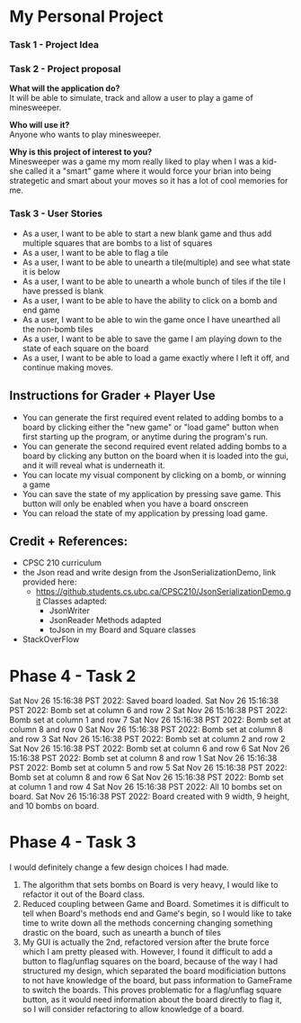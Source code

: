 # My Personal Project

### **Task 1** - Project Idea

### **Task 2** - Project proposal
**What will the application do?** <br>
It will be able to simulate, track and allow a user to play a game of minesweeper. 

**Who will use it?** <br>
Anyone who wants to play minesweeper.
 
**Why is this project of interest to you?** <br>
Minesweeper was a game my mom really liked to play when I was a kid- she called it a "smart" game where it would force 
your brian into being strategetic and smart about your moves so it has a lot of cool memories for me.


### **Task 3** - User Stories

- As a user, I want to be able to start a new blank game and thus add multiple squares that are bombs to a 
  list of squares
- As a user, I want to be able to flag a tile
- As a user, I want to be able to unearth a tile(multiple) and see what state it is below
- As a user, I want to be able to unearth a whole bunch of tiles if the tile I have pressed is blank
- As a user, I want to be able to have the ability to click on a bomb and end game
- As a user, I want to be able to win the game once I have unearthed all the non-bomb tiles
- As a user, I want to be able to save the game I am playing down to the state of each square on the board 
- As a user, I want to be able to load a game exactly where I left it off, and continue making moves.


## Instructions for Grader + Player Use

- You can generate the first required event related to adding bombs to a board by clicking either the "new game"
or "load game" button when first starting up the program, or anytime during the program's run.
- You can generate the second required event related adding bombs to a board by clicking any button on the board when 
it is loaded into the gui, and it will reveal what is underneath it.
- You can locate my visual component by clicking on a bomb, or winning a game
- You can save the state of my application by pressing save game. This button will only be enabled when you have a
board onscreen
- You can reload the state of my application by pressing load game.

## Credit + References:
- CPSC 210 curriculum
- the Json read and write design from the JsonSerializationDemo, link provided here: 
  - https://github.students.cs.ubc.ca/CPSC210/JsonSerializationDemo.git
   Classes adapted: 
    - JsonWriter
    - JsonReader
   Methods adapted
    - toJson in my Board and Square classes
- StackOverFlow

# Phase 4 - Task 2
Sat Nov 26 15:16:38 PST 2022: Saved board loaded.
Sat Nov 26 15:16:38 PST 2022: Bomb set at column 6 and row 2
Sat Nov 26 15:16:38 PST 2022: Bomb set at column 1 and row 7
Sat Nov 26 15:16:38 PST 2022: Bomb set at column 8 and row 0
Sat Nov 26 15:16:38 PST 2022: Bomb set at column 8 and row 3
Sat Nov 26 15:16:38 PST 2022: Bomb set at column 2 and row 2
Sat Nov 26 15:16:38 PST 2022: Bomb set at column 6 and row 6
Sat Nov 26 15:16:38 PST 2022: Bomb set at column 8 and row 1
Sat Nov 26 15:16:38 PST 2022: Bomb set at column 5 and row 5
Sat Nov 26 15:16:38 PST 2022: Bomb set at column 8 and row 6
Sat Nov 26 15:16:38 PST 2022: Bomb set at column 1 and row 4
Sat Nov 26 15:16:38 PST 2022: All 10 bombs set on board.
Sat Nov 26 15:16:38 PST 2022: Board created with 9 width, 9 height, and 10 bombs on board.

# Phase 4 - Task 3
I would definitely change a few design choices I had made.

1. The algorithm that sets bombs on Board is very heavy, I would like to refactor it out of the Board class.
2. Reduced coupling between Game and Board. Sometimes it is difficult to tell when Board's methods end and Game's 
begin, so I would like to take time to write down all the methods concerning changing something drastic on the board, 
such as unearth a bunch of tiles
3. My GUI is actually the 2nd, refactored version after the brute force which I am pretty pleased with. However, I
found it difficult to add a button to flag/unflag squares on the board, because of the way I had structured my 
design, which separated the board modificiation buttons to not have knowledge of the board, but pass information to 
GameFrame to switch the boards. This proves problematic for a flag/unflag square button, as it would need information 
about the board directly to flag it, so I will consider refactoring to allow knowledge of a board.
